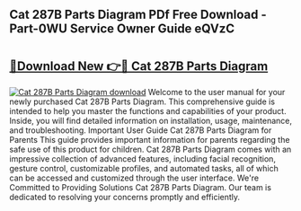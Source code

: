 ## Cat 287B Parts Diagram PDf Free Download - Part-0WU Service Owner Guide eQVzC

# <h2><a href="http://dfsgkcn.blite.top/?on=Cat+287B+Parts+Diagram">🔗Download New 👉🔴 Cat 287B Parts Diagram</a></h2>

[![Cat 287B Parts Diagram download](https://i.imgur.com/lujVjoI.png)](http://dfsgkcn.blite.top/?on=Cat+287B+Parts+Diagram)
Welcome to the user manual for your newly purchased Cat 287B Parts Diagram. This comprehensive guide is intended to help you master the functions and capabilities of your product. Inside, you will find detailed information on installation, usage, maintenance, and troubleshooting. Important User Guide Cat 287B Parts Diagram for Parents This guide provides important information for parents regarding the safe use of this product for children. Cat 287B Parts Diagram comes with an impressive collection of advanced features, including facial recognition, gesture control, customizable profiles, and automated tasks, all of which can be accessed and customized through the user interface. We're Committed to Providing Solutions Cat 287B Parts Diagram. Our team is dedicated to resolving your concerns promptly and efficiently.
